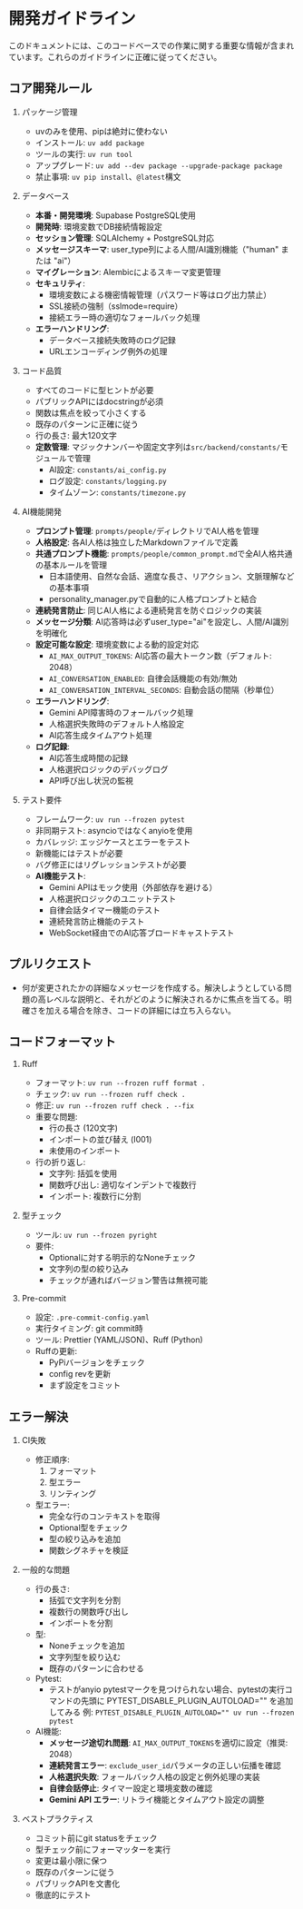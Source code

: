 # 開発ガイドライン

このドキュメントには、このコードベースでの作業に関する重要な情報が含まれています。これらのガイドラインに正確に従ってください。

## コア開発ルール

1. パッケージ管理
   - uvのみを使用、pipは絶対に使わない
   - インストール: `uv add package`
   - ツールの実行: `uv run tool`
   - アップグレード: `uv add --dev package --upgrade-package package`
   - 禁止事項: `uv pip install`、`@latest`構文

2. データベース
   - **本番・開発環境**: Supabase PostgreSQL使用
   - **開発時**: 環境変数でDB接続情報設定
   - **セッション管理**: SQLAlchemy + PostgreSQL対応
   - **メッセージスキーマ**: user_type列による人間/AI識別機能（"human" または "ai"）
   - **マイグレーション**: Alembicによるスキーマ変更管理
   - **セキュリティ**:
     - 環境変数による機密情報管理（パスワード等はログ出力禁止）
     - SSL接続の強制（sslmode=require）
     - 接続エラー時の適切なフォールバック処理
   - **エラーハンドリング**:
     - データベース接続失敗時のログ記録
     - URLエンコーディング例外の処理

3. コード品質
   - すべてのコードに型ヒントが必要
   - パブリックAPIにはdocstringが必須
   - 関数は焦点を絞って小さくする
   - 既存のパターンに正確に従う
   - 行の長さ: 最大120文字
   - **定数管理**: マジックナンバーや固定文字列は`src/backend/constants/`モジュールで管理
     - AI設定: `constants/ai_config.py`
     - ログ設定: `constants/logging.py`
     - タイムゾーン: `constants/timezone.py`

5. AI機能開発
   - **プロンプト管理**: `prompts/people/`ディレクトリでAI人格を管理
   - **人格設定**: 各AI人格は独立したMarkdownファイルで定義
   - **共通プロンプト機能**: `prompts/people/common_prompt.md`で全AI人格共通の基本ルールを管理
     - 日本語使用、自然な会話、適度な長さ、リアクション、文脈理解などの基本事項
     - personality_manager.pyで自動的に人格プロンプトと結合
   - **連続発言防止**: 同じAI人格による連続発言を防ぐロジックの実装
   - **メッセージ分類**: AI応答時は必ずuser_type="ai"を設定し、人間/AI識別を明確化
   - **設定可能な設定**: 環境変数による動的設定対応
     - `AI_MAX_OUTPUT_TOKENS`: AI応答の最大トークン数（デフォルト: 2048）
     - `AI_CONVERSATION_ENABLED`: 自律会話機能の有効/無効
     - `AI_CONVERSATION_INTERVAL_SECONDS`: 自動会話の間隔（秒単位）
   - **エラーハンドリング**:
     - Gemini API障害時のフォールバック処理
     - 人格選択失敗時のデフォルト人格設定
     - AI応答生成タイムアウト処理
   - **ログ記録**:
     - AI応答生成時間の記録
     - 人格選択ロジックのデバッグログ
     - API呼び出し状況の監視

4. テスト要件
   - フレームワーク: `uv run --frozen pytest`
   - 非同期テスト: asyncioではなくanyioを使用
   - カバレッジ: エッジケースとエラーをテスト
   - 新機能にはテストが必要
   - バグ修正にはリグレッションテストが必要
   - **AI機能テスト**:
     - Gemini APIはモック使用（外部依存を避ける）
     - 人格選択ロジックのユニットテスト
     - 自律会話タイマー機能のテスト
     - 連続発言防止機能のテスト
     - WebSocket経由でのAI応答ブロードキャストテスト

## プルリクエスト

- 何が変更されたかの詳細なメッセージを作成する。解決しようとしている問題の高レベルな説明と、それがどのように解決されるかに焦点を当てる。明確さを加える場合を除き、コードの詳細には立ち入らない。

## コードフォーマット

1. Ruff
   - フォーマット: `uv run --frozen ruff format .`
   - チェック: `uv run --frozen ruff check .`
   - 修正: `uv run --frozen ruff check . --fix`
   - 重要な問題:
     - 行の長さ (120文字)
     - インポートの並び替え (I001)
     - 未使用のインポート
   - 行の折り返し:
     - 文字列: 括弧を使用
     - 関数呼び出し: 適切なインデントで複数行
     - インポート: 複数行に分割

2. 型チェック
   - ツール: `uv run --frozen pyright`
   - 要件:
     - Optionalに対する明示的なNoneチェック
     - 文字列の型の絞り込み
     - チェックが通ればバージョン警告は無視可能

3. Pre-commit
   - 設定: `.pre-commit-config.yaml`
   - 実行タイミング: git commit時
   - ツール: Prettier (YAML/JSON)、Ruff (Python)
   - Ruffの更新:
     - PyPiバージョンをチェック
     - config revを更新
     - まず設定をコミット

## エラー解決

1. CI失敗
   - 修正順序:
     1. フォーマット
     2. 型エラー
     3. リンティング
   - 型エラー:
     - 完全な行のコンテキストを取得
     - Optional型をチェック
     - 型の絞り込みを追加
     - 関数シグネチャを検証

2. 一般的な問題
   - 行の長さ:
     - 括弧で文字列を分割
     - 複数行の関数呼び出し
     - インポートを分割
   - 型:
     - Noneチェックを追加
     - 文字列型を絞り込む
     - 既存のパターンに合わせる
   - Pytest:
     - テストがanyio pytestマークを見つけられない場合、pytestの実行コマンドの先頭に PYTEST_DISABLE_PLUGIN_AUTOLOAD="" を追加してみる
       例: `PYTEST_DISABLE_PLUGIN_AUTOLOAD="" uv run --frozen pytest`
   - AI機能:
     - **メッセージ途切れ問題**: `AI_MAX_OUTPUT_TOKENS`を適切に設定（推奨: 2048）
     - **連続発言エラー**: `exclude_user_id`パラメータの正しい伝播を確認
     - **人格選択失敗**: フォールバック人格の設定と例外処理の実装
     - **自律会話停止**: タイマー設定と環境変数の確認
     - **Gemini API エラー**: リトライ機能とタイムアウト設定の調整

3. ベストプラクティス
   - コミット前にgit statusをチェック
   - 型チェック前にフォーマッターを実行
   - 変更は最小限に保つ
   - 既存のパターンに従う
   - パブリックAPIを文書化
   - 徹底的にテスト

